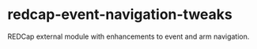 # redcap-event-navigation-tweaks
REDCap external module with enhancements to event and arm navigation.
